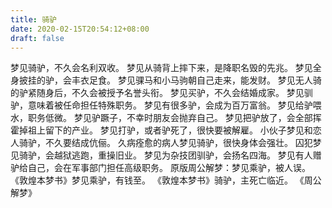 ```yaml
---
title: 骑驴
date: 2020-02-15T20:54:12+08:00
draft: false
---
```


梦见骑驴，不久会名利双收。
梦见从骑背上摔下来，是降职名毁的先兆。
梦见全身披挂的驴，会丰衣足食。
梦见骒马和小马驹朝自己走来，能发财。
梦见无人骑的驴紧随身后，不久会被授予名誉头衔。
梦见买驴，不久会结婚成家。
梦见驯驴，意味着被任命担任特殊职务。
梦见有很多驴，会成为百万富翁。
梦见给驴喂水，职务低微。
梦见驴蹶子，不幸时朋友会抛弃自己。
梦见把驴放了，会全部挥霍掉祖上留下的产业。
梦见打驴，或者驴死了，很快要被解雇。
小伙子梦见和恋人骑驴，不久要结成伉俪。
久病痊愈的病人梦见骑驴，很快身体会强壮。
囚犯梦见骑驴，会越狱逃跑，重操旧业。
梦见为杂技团驯驴，会扬名四海。
梦见有人赠驴给自己，会在军事部门担任高级职务。
原版周公解梦：梦见乘驴，被人误。
《敦煌本梦书》梦见乘驴，有钱至。
《敦煌本梦书》骑驴，主死亡临近。
《周公解梦》